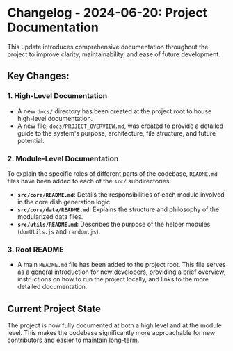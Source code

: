 # Changelog - 2024-06-20: Project Documentation

This update introduces comprehensive documentation throughout the project to improve clarity, maintainability, and ease of future development.

## Key Changes:

### 1. High-Level Documentation

- A new `docs/` directory has been created at the project root to house high-level documentation.
- A new file, `docs/PROJECT_OVERVIEW.md`, was created to provide a detailed guide to the system's purpose, architecture, file structure, and future potential.

### 2. Module-Level Documentation

To explain the specific roles of different parts of the codebase, `README.md` files have been added to each of the `src/` subdirectories:

- **`src/core/README.md`**: Details the responsibilities of each module involved in the core dish generation logic.
- **`src/core/data/README.md`**: Explains the structure and philosophy of the modularized data files.
- **`src/utils/README.md`**: Describes the purpose of the helper modules (`domUtils.js` and `random.js`).

### 3. Root README

- A main `README.md` file has been added to the project root. This file serves as a general introduction for new developers, providing a brief overview, instructions on how to run the project locally, and links to the more detailed documentation.

## Current Project State

The project is now fully documented at both a high level and at the module level. This makes the codebase significantly more approachable for new contributors and easier to maintain long-term.
